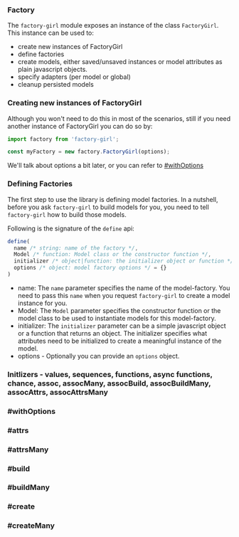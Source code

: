 ### Factory
The `factory-girl` module exposes an instance of the class `FactoryGirl`.
This instance can be used to:
- create new instances of FactoryGirl
- define factories
- create models, either saved/unsaved instances or model attributes as plain javascript objects.
- specify adapters (per model or global)
- cleanup persisted models

### Creating new instances of FactoryGirl
Although you won't need to do this in most of the scenarios, still if you need another instance of FactoryGirl
you can do so by:

```javascript
import factory from 'factory-girl';

const myFactory = new factory.FactoryGirl(options);
```
We'll talk about options a bit later, or you can refer to [#withOptions](#with-options)
 
 
### Defining Factories
The first step to use the library is defining model factories. In a nutshell, before you ask `factory-girl` to build
models for you, you need to tell `factory-girl` how to build those models.

Following is the signature of the `define` api:
```javascript
define(
  name /* string: name of the factory */, 
  Model /* function: Model class or the constructor function */, 
  initializer /* object|function: the initializer object or function */, 
  options /* object: model factory options */ = {}
)
```
- name: The `name` parameter specifies the name of the model-factory. You need to pass this `name` when you 
request `factory-girl` to create a model instance for you.
- Model: The `Model` parameter specifies the constructor function or the model class to be used to instantiate
models for this model-factory.
- initializer: The `initializer` parameter can be a simple javascript object or a function that returns an object. 
The initializer specifies what attributes need to be initialized to create a meaningful instance of the model.
- options - Optionally you can provide an `options` object.

### Initlizers - values, sequences, functions, async functions, chance, assoc, assocMany, assocBuild, assocBuildMany, assocAttrs, assocAttrsMany

### #withOptions
### #attrs
### #attrsMany
### #build
### #buildMany
### #create
### #createMany




